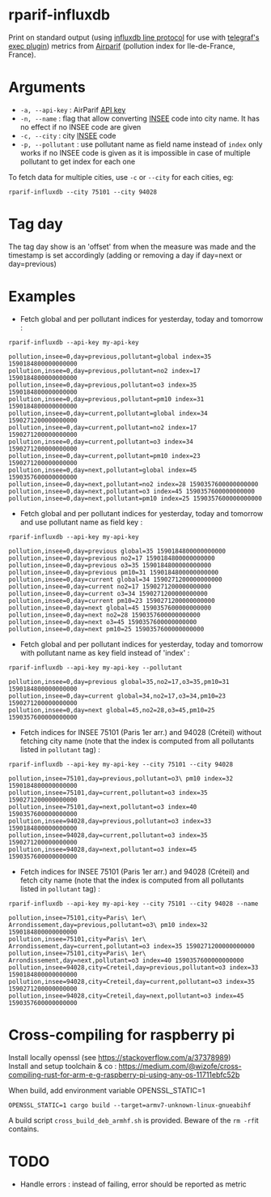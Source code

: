 # rparif-influxdb

Print on standard output (using [influxdb line protocol](https://docs.influxdata.com/influxdb/v1.8/write_protocols/line_protocol_reference/)
for use with [telegraf's exec plugin](https://docs.influxdata.com/telegraf/v1.14/plugins/plugin-list/#exec)) metrics
from [Airparif](https://www.airparif.asso.fr/) (pollution index for Ile-de-France, France).

# Arguments

* `-a, --api-key` : AirParif [API key](https://www.airparif.asso.fr/rss/api)
* `-n, --name` : flag that allow converting [INSEE](https://www.data.gouv.fr/en/datasets/correspondance-entre-les-codes-postaux-et-codes-insee-des-communes-francaises/) code into city name.
It has no effect if no INSEE code are given
* `-c, --city` : city [INSEE](https://www.data.gouv.fr/en/datasets/correspondance-entre-les-codes-postaux-et-codes-insee-des-communes-francaises/) code
* `-p, --pollutant` : use pollutant name as field name instead of `index` only works if no INSEE code is given as it is
impossible in case of multiple pollutant to get index for each one

To fetch data for multiple cities, use `-c` or `--city` for each cities, eg:
```
rparif-influxdb --city 75101 --city 94028
```

# Tag day

The tag day show is an 'offset' from when the measure was made and the timestamp is set accordingly (adding or removing a day if day=next or day=previous)

# Examples
* Fetch global and per pollutant indices for yesterday, today and tomorrow :
```
rparif-influxdb --api-key my-api-key

pollution,insee=0,day=previous,pollutant=global index=35 1590184800000000000
pollution,insee=0,day=previous,pollutant=no2 index=17 1590184800000000000
pollution,insee=0,day=previous,pollutant=o3 index=35 1590184800000000000
pollution,insee=0,day=previous,pollutant=pm10 index=31 1590184800000000000
pollution,insee=0,day=current,pollutant=global index=34 1590271200000000000
pollution,insee=0,day=current,pollutant=no2 index=17 1590271200000000000
pollution,insee=0,day=current,pollutant=o3 index=34 1590271200000000000
pollution,insee=0,day=current,pollutant=pm10 index=23 1590271200000000000
pollution,insee=0,day=next,pollutant=global index=45 1590357600000000000
pollution,insee=0,day=next,pollutant=no2 index=28 1590357600000000000
pollution,insee=0,day=next,pollutant=o3 index=45 1590357600000000000
pollution,insee=0,day=next,pollutant=pm10 index=25 1590357600000000000
```

* Fetch global and per pollutant indices for yesterday, today and tomorrow 
 and use pollutant name as field key :
```
rparif-influxdb --api-key my-api-key

pollution,insee=0,day=previous global=35 1590184800000000000
pollution,insee=0,day=previous no2=17 1590184800000000000
pollution,insee=0,day=previous o3=35 1590184800000000000
pollution,insee=0,day=previous pm10=31 1590184800000000000
pollution,insee=0,day=current global=34 1590271200000000000
pollution,insee=0,day=current no2=17 1590271200000000000
pollution,insee=0,day=current o3=34 1590271200000000000
pollution,insee=0,day=current pm10=23 1590271200000000000
pollution,insee=0,day=next global=45 1590357600000000000
pollution,insee=0,day=next no2=28 1590357600000000000
pollution,insee=0,day=next o3=45 1590357600000000000
pollution,insee=0,day=next pm10=25 1590357600000000000
```

* Fetch global and per pollutant indices for yesterday, today and tomorrow with
pollutant name as key field instead of 'index' :
```
rparif-influxdb --api-key my-api-key --pollutant

pollution,insee=0,day=previous global=35,no2=17,o3=35,pm10=31 1590184800000000000
pollution,insee=0,day=current global=34,no2=17,o3=34,pm10=23 1590271200000000000
pollution,insee=0,day=next global=45,no2=28,o3=45,pm10=25 1590357600000000000
```

* Fetch indices for INSEE 75101 (Paris 1er arr.) and 94028 (Créteil) without fetching city name (note that the index is
computed from all pollutants listed in `pollutant` tag) :
```
rparif-influxdb --api-key my-api-key --city 75101 --city 94028

pollution,insee=75101,day=previous,pollutant=o3\ pm10 index=32 1590184800000000000
pollution,insee=75101,day=current,pollutant=o3 index=35 1590271200000000000
pollution,insee=75101,day=next,pollutant=o3 index=40 1590357600000000000
pollution,insee=94028,day=previous,pollutant=o3 index=33 1590184800000000000
pollution,insee=94028,day=current,pollutant=o3 index=35 1590271200000000000
pollution,insee=94028,day=next,pollutant=o3 index=45 1590357600000000000
```

* Fetch indices for INSEE 75101 (Paris 1er arr.) and 94028 (Créteil) and fetch city name (note that the index is
computed from all pollutants listed in `pollutant` tag) :
```
rparif-influxdb --api-key my-api-key --city 75101 --city 94028 --name

pollution,insee=75101,city=Paris\ 1er\ Arrondissement,day=previous,pollutant=o3\ pm10 index=32 1590184800000000000
pollution,insee=75101,city=Paris\ 1er\ Arrondissement,day=current,pollutant=o3 index=35 1590271200000000000
pollution,insee=75101,city=Paris\ 1er\ Arrondissement,day=next,pollutant=o3 index=40 1590357600000000000
pollution,insee=94028,city=Creteil,day=previous,pollutant=o3 index=33 1590184800000000000
pollution,insee=94028,city=Creteil,day=current,pollutant=o3 index=35 1590271200000000000
pollution,insee=94028,city=Creteil,day=next,pollutant=o3 index=45 1590357600000000000
```

# Cross-compiling for raspberry pi
Install locally openssl (see https://stackoverflow.com/a/37378989)  
Install and setup toolchain & co : https://medium.com/@wizofe/cross-compiling-rust-for-arm-e-g-raspberry-pi-using-any-os-11711ebfc52b
 
When build, add environment variable OPENSSL_STATIC=1
```.env
OPENSSL_STATIC=1 cargo build --target=armv7-unknown-linux-gnueabihf
```

A build script `cross_build_deb_armhf.sh` is provided. Beware of the `rm -rf`it contains.

# TODO
* Handle errors : instead of failing, error should be reported as metric
